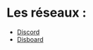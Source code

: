 # Les réseaux :
- [Discord](https://discord.gg/invite/uygZmX8uWM)
- [Disboard](https://disboard.org/fr/server/1059120003087093850)
